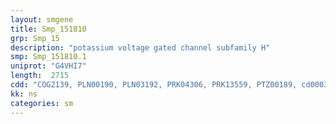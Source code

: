 ```yaml
---
layout: smgene
title: Smp_151810
grp: Smp_15
description: "potassium voltage gated channel subfamily H"
smp: Smp_151810.1
uniprot: "G4VHI7"
length:  2715
cdd: "COG2139, PLN00190, PLN03192, PRK04306, PRK13559, PTZ00189, cd00038, cl00047, cl00937, cl21560, pfam00027, pfam00520, pfam01157, pfam07885, pfam13426, smart00100"
kk: ns
categories: sm
---
```

